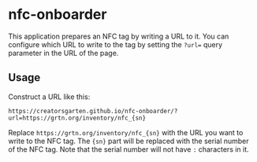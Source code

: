 # nfc-onboarder

This application prepares an NFC tag by writing a URL to it. You can configure which URL to write to the tag by setting the `?url=` query parameter in the URL of the page.

## Usage

Construct a URL like this:

```
https://creatorsgarten.github.io/nfc-onboarder/?url=https://grtn.org/inventory/nfc_{sn}
```

Replace `https://grtn.org/inventory/nfc_{sn}` with the URL you want to write to the NFC tag. The `{sn}` part will be replaced with the serial number of the NFC tag. Note that the serial number will not have `:` characters in it.
